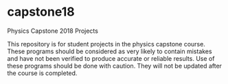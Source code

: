 # capstone18
Physics Capstone 2018 Projects

This repository is for student projects in the physics capstone course. These programs should be considered as very likely to contain mistakes and have not been verified to produce accurate or reliable results. Use of these programs should be done with caution. They will not be updated after the course is completed.
